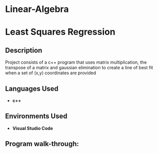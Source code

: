 # Linear-Algebra
<h1>Least Squares Regression</h1>


<h2>Description</h2>
Project consists of a c++ program that uses matrix multiplication, the transpose of a matrix and gaussian elimination to create a line of best fit when a set of (x,y) coordinates are provided
<br />


<h2>Languages Used</h2>

- <b>c++</b> 

<h2>Environments Used </h2>

- <b>Visual Studio Code</b>

<h2>Program walk-through:</h2>


<!--
 ```diff
- text in red
+ text in green
! text in orange
# text in gray
@@ text in purple (and bold)@@
```
--!>
